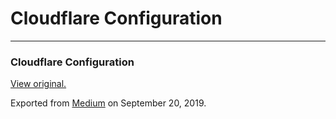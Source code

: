 Cloudflare Configuration
========================

------------------------------------------------------------------------

### Cloudflare Configuration

  

[View original.](https://medium.com/p/392d3b1d6678)

Exported from [Medium](https://medium.com) on September 20, 2019.
